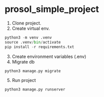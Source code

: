 # prosol_simple_project

1. Clone project.
2. Create virtual env.
~~~python
python3 -m venv .venv
source .venv/bin/activate
pip install -r requirements.txt
~~~
3. Create environment variables (.env)
4. Migrate db
~~~python
python3 manage.py migrate
~~~
5. Run project
~~~python
python3 manage.py runserver
~~~
